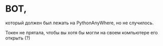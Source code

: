 # BOT,
который должен был лежать на PythonAnyWhere, но не случилось.

Токен не прятала, чтобы вы хотя бы могли на своем компьютере его открыть (?)
